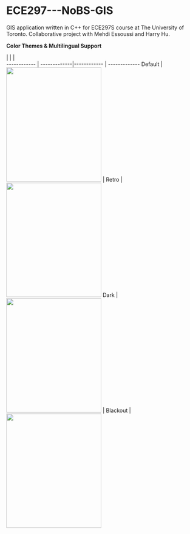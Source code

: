 # ECE297---NoBS-GIS
GIS application written in C++ for ECE297S course at The University of Toronto. Collaborative project with Mehdi Essoussi and Harry Hu.

**Color Themes & Multilingual Support**

  |   |   |  
------------ | -------------|------------ | -------------
Default | <img src="https://user-images.githubusercontent.com/22436494/119873531-a2587000-bef2-11eb-95cb-96e519a00ce6.png" width="250" height="300" /> | Retro  | <img src="https://user-images.githubusercontent.com/22436494/119873544-a4baca00-bef2-11eb-81e8-19fb440974cf.png" width="250" height="300" />
Dark | <img src="https://user-images.githubusercontent.com/22436494/119873562-a97f7e00-bef2-11eb-8ac0-44c7a976aa03.png" width="250" height="300" /> | Blackout | <img src="https://user-images.githubusercontent.com/22436494/119873551-a71d2400-bef2-11eb-8ee5-63f6c8e50e18.png" width="250" height="300" />












